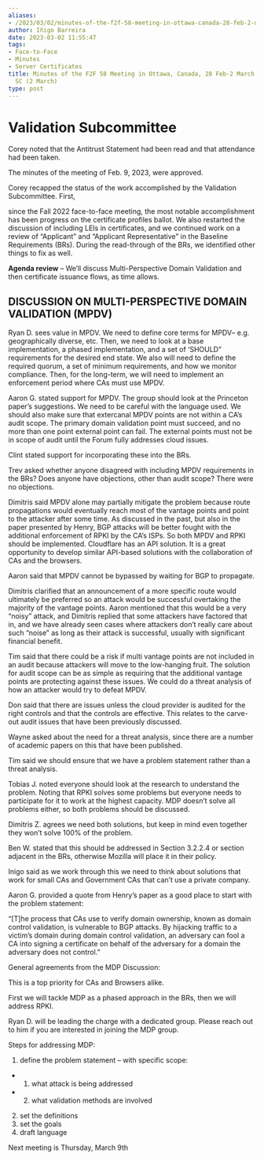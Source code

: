 ```yaml
---
aliases:
- /2023/03/02/minutes-of-the-f2f-58-meeting-in-ottawa-canada-28-feb-2-march-2023-validation-sc-2-march/
author: Iñigo Barreira
date: 2023-03-02 11:55:47
tags:
- Face-to-Face
- Minutes
- Server Certificates
title: Minutes of the F2F 58 Meeting in Ottawa, Canada, 28 Feb-2 March 2023 – Validation
  SC (2 March)
type: post
---
```


# Validation Subcommittee

Corey noted that the Antitrust Statement had been read and that attendance had been taken.

The minutes of the meeting of Feb. 9, 2023, were approved.

Corey recapped the status of the work accomplished by the Validation Subcommittee. First,

since the Fall 2022 face-to-face meeting, the most notable accomplishment has been progress on the certificate profiles ballot. We also restarted the discussion of including LEIs in certificates, and we continued work on a review of “Applicant” and “Applicant Representative” in the Baseline Requirements (BRs). During the read-through of the BRs, we identified other things to fix as well.

**Agenda review** – We’ll discuss Multi-Perspective Domain Validation and then certificate issuance flows, as time allows.

## DISCUSSION ON MULTI-PERSPECTIVE DOMAIN VALIDATION (MPDV)

Ryan D. sees value in MPDV. We need to define core terms for MPDV– e.g. geographically diverse, etc. Then, we need to look at a base implementation, a phased implementation, and a set of ‘SHOULD” requirements for the desired end state. We also will need to define the required quorum, a set of minimum requirements, and how we monitor compliance. Then, for the long-term, we will need to implement an enforcement period where CAs must use MPDV.

Aaron G. stated support for MPDV. The group should look at the Princeton paper’s suggestions. We need to be careful with the language used. We should also make sure that extercanal MPDV points are not within a CA’s audit scope. The primary domain validation point must succeed, and no more than one point external point can fail. The external points must not be in scope of audit until the Forum fully addresses cloud issues.

Clint stated support for incorporating these into the BRs.

Trev asked whether anyone disagreed with including MPDV requirements in the BRs? Does anyone have objections, other than audit scope? There were no objections.

Dimitris said MPDV alone may partially mitigate the problem because route propagations would eventually reach most of the vantage points and point to the attacker after some time. As discussed in the past, but also in the paper presented by Henry, BGP attacks will be better fought with the additional enforcement of RPKI by the CA’s ISPs. So both MPDV and RPKI should be implemented. Cloudflare has an API solution. It is a great opportunity to develop similar API-based solutions with the collaboration of CAs and the browsers.

Aaron said that MPDV cannot be bypassed by waiting for BGP to propagate.

Dimitris clarified that an announcement of a more specific route would ultimately be preferred so an attack would be successful overtaking the majority of the vantage points. Aaron mentioned that this would be a very “noisy” attack, and Dimitris replied that some attackers have factored that in, and we have already seen cases where attackers don’t really care about such “noise” as long as their attack is successful, usually with significant financial benefit.

Tim said that there could be a risk if multi vantage points are not included in an audit because attackers will move to the low-hanging fruit. The solution for audit scope can be as simple as requiring that the additional vantage points are protecting against these issues. We could do a threat analysis of how an attacker would try to defeat MPDV.

Don said that there are issues unless the cloud provider is audited for the right controls and that the controls are effective. This relates to the carve-out audit issues that have been previously discussed.

Wayne asked about the need for a threat analysis, since there are a number of academic papers on this that have been published.

Tim said we should ensure that we have a problem statement rather than a threat analysis.

Tobias J. noted everyone should look at the research to understand the problem. Noting that RPKI solves some problems but everyone needs to participate for it to work at the highest capacity. MDP doesn’t solve all problems either, so both problems should be discussed.

Dimitris Z. agrees we need both solutions, but keep in mind even together they won’t solve 100% of the problem.

Ben W. stated that this should be addressed in Section 3.2.2.4 or section adjacent in the BRs, otherwise Mozilla will place it in their policy.

Inigo said as we work through this we need to think about solutions that work for small CAs and Government CAs that can’t use a private company.

Aaron G. provided a quote from Henry’s paper as a good place to start with the problem statement:

“\[T\]he process that CAs use to verify domain ownership, known as domain control validation, is vulnerable to BGP attacks. By hijacking traffic to a victim’s domain during domain control validation, an adversary can fool a CA into signing a certificate on behalf of the adversary for a domain the adversary does not control.”

General agreements from the MDP Discussion:

This is a top priority for CAs and Browsers alike.

First we will tackle MDP as a phased approach in the BRs, then we will address RPKI.

Ryan D. will be leading the charge with a dedicated group. Please reach out to him if you are interested in joining the MDP group.

Steps for addressing MDP:

1. define the problem statement – with specific scope:

- 1. what attack is being addressed
- 2. what validation methods are involved

2. set the definitions
1. set the goals
1. draft language

Next meeting is Thursday, March 9th